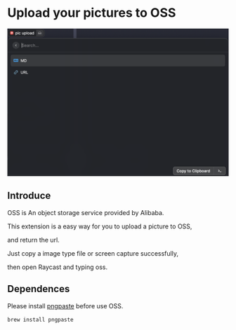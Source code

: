 # Upload your pictures to OSS

![upload-success screenshots](./images/upload-success.png)

## Introduce

OSS is An object storage service provided by Alibaba.

This extension is a easy way for you to upload a picture to OSS,

and return the url.

Just copy a image type file or screen capture successfully,

then open Raycast and typing oss.

## Dependences

Please install [pngpaste](https://github.com/jcsalterego/pngpaste) before use OSS.

```
brew install pngpaste
```
